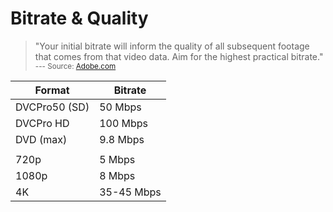 
# Bitrate &amp; Quality

> "Your initial bitrate will inform the quality of all subsequent footage that
> comes from that video data. Aim for the highest practical bitrate."
> <small> --- Source: [Adobe.com](https://www.adobe.com/creativecloud/video/discover/bit-rate.html) </small>

<small>

| Format | Bitrate |
| ------ | ------- |
| DVCPro50 (SD) | 50 Mbps
| DVCPro HD | 100 Mbps |
| DVD (max) | 9.8 Mbps |
| | |
| 720p | 5 Mbps |
| 1080p | 8 Mbps |
| 4K | 35-45 Mbps |

</small>
